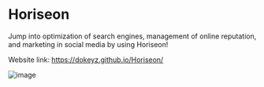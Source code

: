 # Horiseon

Jump into optimization of search engines, management of online reputation, and marketing in social media by using Horiseon!

Website link: https://dokeyz.github.io/Horiseon/

![image](https://user-images.githubusercontent.com/106937623/174212965-a7b412db-f976-481b-a032-903adcd66ec1.png)
